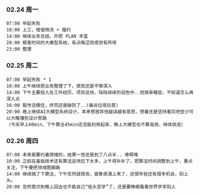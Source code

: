
### 02.24 周一

	07:00 早起失败
	10:00 上工，增值物流 + 履约
	14:00 继续业务总结，并把 PLAN 丰富
	20:00 极客时间的大模型系统，有点晦涩但感觉有所得
	23:00 整理


### 02.25 周二

	07:00 早起失败 * 1
	10:00 上午继续把业务整理了下，感觉还是不够深入
	14:00 下午主要投入在工作经历、项目这块，陆陆续续的润色中..但效率略低，不知道怎么再深入点
	16:00 股市没绷住，终究还是破防了..(痛诉垃圾玩意)
	20:00 晚上继续AI大模型系统设计，本来想放弃但越读越有意思，想着还是坚持看完吧至少可以大略懂些设计思路
	（今天早上60min、下午算法45min还没能利用起来，晚上大模型也不算高效，继续改进）


### 02.26 周四

	07:00 本来是要约着爬楼的，结果一觉还是到了八点半.. 难啊难
	10:00 之前在基础技术还有算法这块拉下太多，上午得补补了。把算法时间调整到上午，重点关注，下午要把领域图画画
	14:00 继续搞了下算法，下午忽然就很丧，疲惫感涌上来了，还很年轻还有很多机会，别上头。
	20:00 忽然意识到晚上回去也不能自己“低头苦学”了，还是要睁眼看看世界学学别人